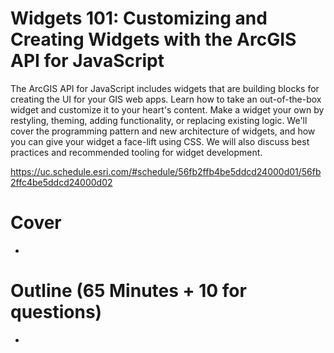 # Widgets 101: Customizing and Creating Widgets with the ArcGIS API for JavaScript

The ArcGIS API for JavaScript includes widgets that are building blocks for creating the UI for your GIS web apps. Learn how to take an out-of-the-box widget and customize it to your heart's content. Make a widget your own by restyling, theming, adding functionality, or replacing existing logic. We'll cover the programming pattern and new architecture of widgets, and how you can give your widget a face-lift using CSS. We will also discuss best practices and recommended tooling for widget development.

https://uc.schedule.esri.com/#schedule/56fb2ffb4be5ddcd24000d01/56fb2ffc4be5ddcd24000d02

# Cover

-

# Outline (65 Minutes + 10 for questions)

- 